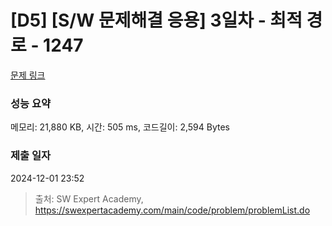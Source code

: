 # [D5] [S/W 문제해결 응용] 3일차 - 최적 경로 - 1247 

[문제 링크](https://swexpertacademy.com/main/code/problem/problemDetail.do?contestProbId=AV15OZ4qAPICFAYD) 

### 성능 요약

메모리: 21,880 KB, 시간: 505 ms, 코드길이: 2,594 Bytes

### 제출 일자

2024-12-01 23:52



> 출처: SW Expert Academy, https://swexpertacademy.com/main/code/problem/problemList.do